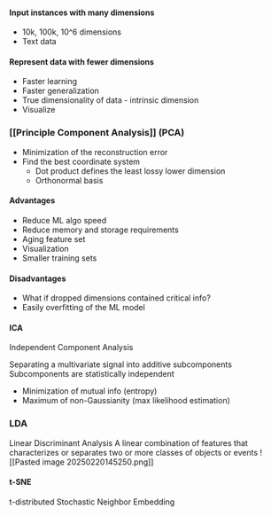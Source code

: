 #### Input instances with many dimensions
- 10k, 100k, 10^6 dimensions
- Text data
#### Represent data with fewer dimensions
- Faster learning
- Faster generalization
- True dimensionality of data - intrinsic dimension
- Visualize

### [[Principle Component Analysis]] (PCA)
- Minimization of the reconstruction error
- Find the best coordinate system
	- Dot product defines the least lossy lower dimension
	- Orthonormal basis
#### Advantages
- Reduce ML algo speed
- Reduce memory and storage requirements
- Aging feature set
- Visualization
- Smaller training sets
#### Disadvantages
- What if dropped dimensions contained critical info?
- Easily overfitting of the ML model

#### ICA
Independent Component Analysis

Separating a multivariate signal into additive subcomponents
Subcomponents are statistically independent
- Minimization of mutual info (entropy)
- Maximum of non-Gaussianity (max likelihood estimation)

### LDA
Linear Discriminant Analysis
A linear combination of features that characterizes or separates two or more classes of objects or events
![[Pasted image 20250220145250.png]]

#### t-SNE
t-distributed Stochastic Neighbor Embedding